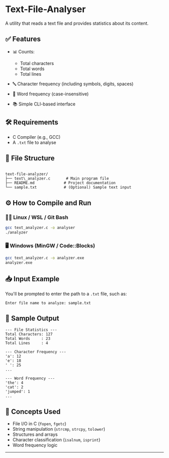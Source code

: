 # Text-File-Analyser
A utility that reads a text file and provides statistics about its content.

## ✅ Features

- 📊 Counts:
  - Total characters
  - Total words
  - Total lines

- 🔤 Character frequency (including symbols, digits, spaces)

- 📝 Word frequency (case-insensitive)

- 📚 Simple CLI-based interface

## 🛠 Requirements

- C Compiler (e.g., GCC)
- A `.txt` file to analyse



## 📂 File Structure

```

text-file-analyzer/
├── text\_analyzer.c       # Main program file
├── README.md             # Project documentation
└── sample.txt            # (Optional) Sample text input

````


## ⚙️ How to Compile and Run

### 🧑‍💻 Linux / WSL / Git Bash

```bash
gcc text_analyzer.c -o analyser
./analyzer
````

### 🖥️ Windows (MinGW / Code::Blocks)

```bash
gcc text_analyzer.c -o analyzer.exe
analyzer.exe
```


## 📥 Input Example

You'll be prompted to enter the path to a `.txt` file, such as:

```
Enter file name to analyze: sample.txt
```



## 📌 Sample Output

```
--- File Statistics ---
Total Characters: 127
Total Words     : 23
Total Lines     : 4

--- Character Frequency ---
'a': 12
'e': 18
' ': 25
...

--- Word Frequency ---
'the': 4
'cat': 2
'jumped': 1
...
```


## 🧠 Concepts Used

* File I/O in C (`fopen`, `fgetc`)
* String manipulation (`strcmp`, `strcpy`, `tolower`)
* Structures and arrays
* Character classification (`isalnum`, `isprint`)
* Word frequency logic

---
